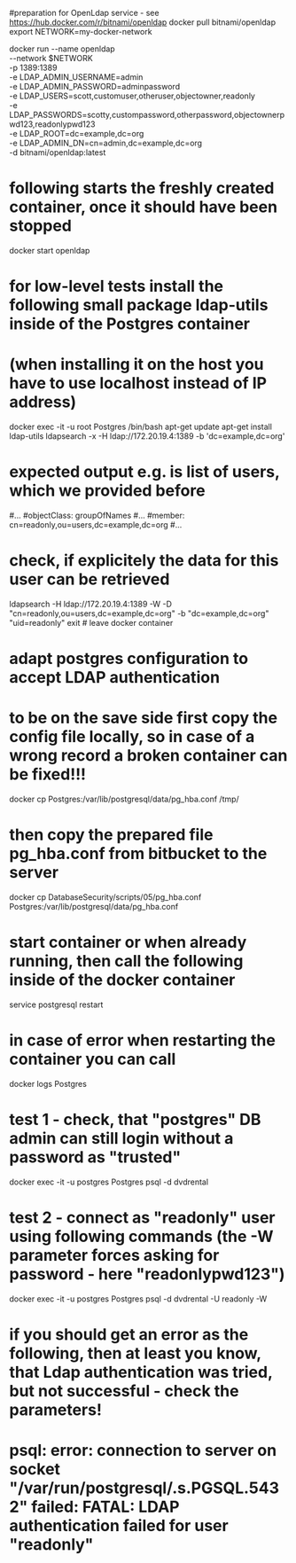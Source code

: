 #preparation for OpenLdap service - see https://hub.docker.com/r/bitnami/openldap
docker pull bitnami/openldap
export NETWORK=my-docker-network

docker run --name openldap \
  --network $NETWORK \
  -p 1389:1389 \
  -e LDAP_ADMIN_USERNAME=admin \
  -e LDAP_ADMIN_PASSWORD=adminpassword \
  -e LDAP_USERS=scott,customuser,otheruser,objectowner,readonly \
  -e LDAP_PASSWORDS=scotty,custompassword,otherpassword,objectownerpwd123,readonlypwd123 \
  -e LDAP_ROOT=dc=example,dc=org \
  -e LDAP_ADMIN_DN=cn=admin,dc=example,dc=org \
  -d bitnami/openldap:latest
  
# following starts the freshly created container, once it should have been stopped
docker start openldap

# for low-level tests install the following small package ldap-utils inside of the Postgres container
# (when installing it on the host you have to use localhost instead of IP address)
docker exec -it -u root Postgres /bin/bash
apt-get update
apt-get install ldap-utils
ldapsearch -x -H ldap://172.20.19.4:1389 -b 'dc=example,dc=org'
# expected output e.g. is list of users, which we provided before
#...
#objectClass: groupOfNames
#...
#member: cn=readonly,ou=users,dc=example,dc=org
#...

# check, if explicitely the data for this user can be retrieved
ldapsearch -H ldap://172.20.19.4:1389 -W -D "cn=readonly,ou=users,dc=example,dc=org" -b "dc=example,dc=org" "uid=readonly"
exit # leave docker container

# adapt postgres configuration to accept LDAP authentication
# to be on the save side first copy the config file locally, so in case of a wrong record a broken container can be fixed!!!
docker cp Postgres:/var/lib/postgresql/data/pg_hba.conf /tmp/
# then copy the prepared file pg_hba.conf from bitbucket to the server
docker cp DatabaseSecurity/scripts/05/pg_hba.conf Postgres:/var/lib/postgresql/data/pg_hba.conf
# start container or when already running, then call the following inside of the docker container
service postgresql restart
# in case of error when restarting the container you can call
docker logs Postgres

# test 1 - check, that "postgres" DB admin can still login without a password as "trusted"
docker exec -it -u postgres Postgres psql -d dvdrental
# test 2 - connect as "readonly" user using following commands (the -W parameter forces asking for password - here "readonlypwd123")
docker exec -it -u postgres Postgres psql -d dvdrental -U readonly -W
# if you should get an error as the following, then at least you know, that Ldap authentication was tried, but not successful - check the parameters!
# psql: error: connection to server on socket "/var/run/postgresql/.s.PGSQL.5432" failed: FATAL:  LDAP authentication failed for user "readonly"

